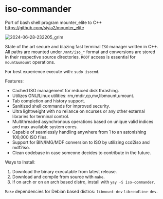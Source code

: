 # iso-commander
Port of bash shell program mounter_elite to C++ 
https://github.com/siyia2/mounter_elite

![2024-06-28-232205_grim](https://github.com/siyia2/iso-commander/assets/46220960/bb217f51-5703-4caf-a77a-ce2833c3829b)

State of the art secure and blazing fast terminal `ISO` manager written in C++. All paths are mounted under `/mnt/iso_*` format and conversions are stored in their respective source directories. `ROOT` access is essential for `mount&umount` operations.

For best experience execute with: `sudo isocmd`.

Features:
* Cached ISO management for reduced disk thrashing.
* Utilizes GNU/Linux utilities: rm,rmdir,cp,mv,libmount,umount.
* Tab completion and history support.
* Sanitized shell commands for improved security.
* Ultra lightweight with no reliance on ncurses or any other external libraries for terminal control.
* Multithreaded asynchronous operations based on unique valid indices and max available system cores.
* Capable of seamlessly handling anywhere from 1 to an astonishing 100,000 ISO files.
* Support for BIN/IMG/MDF conversion to ISO by utilizing ccd2iso and mdf2iso.
* Clean codebase in case someone decides to contribute in the future.

Ways to Install:
1) Download the binary executable from latest release.
2) Download and compile from source with `make`.
3) If on arch or on an arch based distro, install with `yay -S iso-commander`.

`Make` dependencies for Debian based distros: `libmount-dev` `libreadline-dev`.
